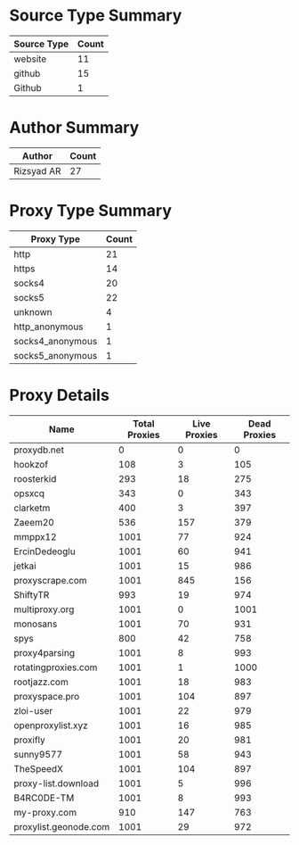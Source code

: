 # Source Type Summary

| Source Type | Count |
|-------------|-------|
| website | 11 |
| github | 15 |
| Github | 1 |


# Author Summary

| Author | Count |
|--------|-------|
| Rizsyad AR | 27 |


# Proxy Type Summary

| Proxy Type | Count |
|------------|-------|
| http | 21 |
| https | 14 |
| socks4 | 20 |
| socks5 | 22 |
| unknown | 4 |
| http_anonymous | 1 |
| socks4_anonymous | 1 |
| socks5_anonymous | 1 |


# Proxy Details

| Name | Total Proxies | Live Proxies | Dead Proxies |
|------|---------------|--------------|---------------|
| proxydb.net | 0 | 0 | 0 |
| hookzof | 108 | 3 | 105 |
| roosterkid | 293 | 18 | 275 |
| opsxcq | 343 | 0 | 343 |
| clarketm | 400 | 3 | 397 |
| Zaeem20 | 536 | 157 | 379 |
| mmppx12 | 1001 | 77 | 924 |
| ErcinDedeoglu | 1001 | 60 | 941 |
| jetkai | 1001 | 15 | 986 |
| proxyscrape.com | 1001 | 845 | 156 |
| ShiftyTR | 993 | 19 | 974 |
| multiproxy.org | 1001 | 0 | 1001 |
| monosans | 1001 | 70 | 931 |
| spys | 800 | 42 | 758 |
| proxy4parsing | 1001 | 8 | 993 |
| rotatingproxies.com | 1001 | 1 | 1000 |
| rootjazz.com | 1001 | 18 | 983 |
| proxyspace.pro | 1001 | 104 | 897 |
| zloi-user | 1001 | 22 | 979 |
| openproxylist.xyz | 1001 | 16 | 985 |
| proxifly | 1001 | 20 | 981 |
| sunny9577 | 1001 | 58 | 943 |
| TheSpeedX | 1001 | 104 | 897 |
| proxy-list.download | 1001 | 5 | 996 |
| B4RC0DE-TM | 1001 | 8 | 993 |
| my-proxy.com | 910 | 147 | 763 |
| proxylist.geonode.com | 1001 | 29 | 972 |
